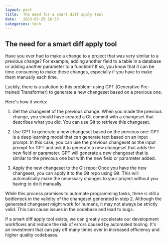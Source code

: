 ```yaml
---
layout: post
title:  The need for a smart diff apply tool 
date:   2023-03-25 16:33 
categories: tech 
---
```


## The need for a smart diff apply tool

Have you ever had to make a change to a project that was very similar to a previous change? For example, adding another field to a table in a database or adding another parameter to a function? If so, you know that it can be time-consuming to make these changes, especially if you have to make them manually each time.

Luckily, there is a solution to this problem: using GPT (Generative Pre-trained Transformer) to generate a new changeset based on a previous one.

Here's how it works:

1. Get the changeset of the previous change: When you made the previous change, you should have created a Git commit with a changeset that describes what you did. You can use Git to retrieve this changeset.

2. Use GPT to generate a new changeset based on the previous one: GPT is a deep learning model that can generate text based on an input prompt. In this case, you can use the previous changeset as the input prompt for GPT and ask it to generate a new changeset that adds the new field or parameter. GPT will generate a new changeset that is similar to the previous one but with the new field or parameter added.

3. Apply the new changeset to the Git repo: Once you have the new changeset, you can apply it to the Git repo using Git. This will automatically make the necessary changes to your project without you having to do it manually.

While this process promises to automate programming tasks, there is still a bottleneck in the validity of the changeset generated in step 2. Although the generated changeset might work for humans, it may not always be strictly valid. This can cause issues in the codebase and lead to bugs.

If a smart diff apply tool exists, we can greatly accelerate our development workflows and reduce the risk of errors caused by automated tooling. It's an investment that can pay off many times over in increased efficiency and higher quality codebases.

